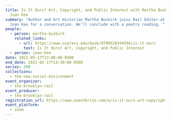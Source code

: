 ```yaml
---
title: Is It Ours? Art, Copyright, and Public Interest with Martha Buskirk and
  Joan Kee
summary: "Author and Art Historian Martha Buskirk joins Rail Editor-at-Large
  Joan Kee for a conversation. We’ll conclude with a poetry reading. "
people:
  - person: martha-buskirk
    related_links:
      - url: https://www.ucpress.edu/book/9780520344594/is-it-ours
        text: Is It Ours? Art, Copyright, and Public Interest
  - person: joan-kee
date: 2021-05-17T13:00:00-0500
end_date: 2021-05-17T14:30:00-0500
series: 299
collections:
  - the-new-social-environment
event_organizer:
  - the-brooklyn-rail
event_producer:
  - the-brooklyn-rail
registration_url: https://www.eventbrite.com/e/is-it-ours-art-copyright-public-interest-tickets-154444594941
event_platform:
  - zoom
---
```

